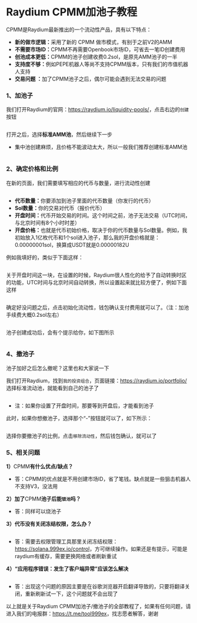 # Raydium CPMM加池子教程

CPMM是Raydium最新推出的一个流动性产品，具有以下特点：

* **新的做市逻辑：**&#x91C7;用了新的 CPMM 做市模式，有别于之前V2的AMM
* **不需要市场ID：**&#x43;PMM不再需要Openbook市场ID，可省去一笔ID创建费用
* **创池成本更低：**&#x43;PMM的池子创建收费0.2sol，是原先AMM池子的一半
* **支持度不够：**&#x4F8B;如PEPE机器人等尚不支持CPMM版本，只有我们的市值机器人支持
* **交易问题 ：**&#x52A0;了CPMM池子之后，偶尔可能会遇到无法交易的问题

### 1、加池子

我们打开Raydium的官网：<https://raydium.io/liquidity-pools/>，点击右边的`创建`按钮

<figure><img src="/.gitbook/assets/readme-1.jpg" alt=""><figcaption></figcaption></figure>

打开之后，选择**标准AMM池**，然后继续下一步

* 集中池创建麻烦，且价格不能波动太大，所以一般我们推荐创建标准AMM池

<figure><img src="/.gitbook/assets/readme-2.jpg" alt=""><figcaption></figcaption></figure>

### 2、确定价格和比例

在新的页面，我们需要填写相应的代币与数量，进行流动性创建

<figure><img src="/.gitbook/assets/readme-3.jpg" alt=""><figcaption></figcaption></figure>

* **代币数量：**&#x4F60;要添加到池子里面的代币数量（你发行的代币）
* **Sol数量：**&#x4F60;的交易对代币（报价代币）
* **开盘时间：**&#x4EE3;币开始交易的时间。这个时间之前，池子无法交易（UTC时间，与北京时间有8个小时时差）
* **开盘价格：**&#x4E5F;就是代币初始价格，取决于你的代币数量与Sol数量。例如，我初始放入1亿枚代币和1个sol进入池子，那么我的开盘价格就是：0.00000001sol，换算成USDT就是0.00000182U

例如我填好的，类似于下面这样：

<figure><img src="/.gitbook/assets/readme-4.jpg" alt=""><figcaption></figcaption></figure>

关于开盘时间这一块，在设置的时候，Raydium很人性化的给予了自动转换时区的功能，UTC时间与北京时间自动转换，所以设置起来就比较方便了，例如下面这样

<figure><img src="/.gitbook/assets/readme-5.jpg" alt=""><figcaption></figcaption></figure>

确定好没问题之后，点击初始化流动性，钱包确认支付费用就可以了。（注：加池手续费大概0.2sol左右）

<figure><img src="/.gitbook/assets/readme-6.jpg" alt=""><figcaption></figcaption></figure>

池子创建成功后，会有个提示给你，如下图所示

<figure><img src="/.gitbook/assets/readme-7.jpg" alt=""><figcaption></figcaption></figure>

### 4、撤池子

池子加好之后怎么撤呢？这里也和大家说一下

我们打开Raydium，找到`我的投资组合`，页面链接：<https://raydium.io/portfolio/> 选择标准流动池，就能看到自己的池子了

<figure><img src="/.gitbook/assets/readme-8.jpg" alt=""><figcaption></figcaption></figure>

* 注：如果你设置了开盘时间，那要等到开盘后，才能看到池子

此时，如果你想撤池子，选择那个“-”按钮就可以了，如下所示：

<figure><img src="/.gitbook/assets/readme-9.jpg" alt=""><figcaption></figcaption></figure>

选择你要撤池子的比例，点击`移除流动性`，然后钱包确认，就可以了

### 5、相关问题

**1）**&#x43;PMM**有什么优点/缺点？**

* 答：CPMM的优点就是不用创建市场ID，省了笔钱。缺点就是一些狙击机器人不支持V3，没法用

**2）加了**CPMM**池子后能`锁池`吗？**

* 答：同样可以烧池子

**3）代币没有关闭冻结权限，怎么办？**

<figure><img src="https://1885923539-files.gitbook.io/~/files/v0/b/gitbook-x-prod.appspot.com/o/spaces%2FnmLBiMxr5iATgeZGW8in%2Fuploads%2FwBe30g7Vb7UHSnTXqtqj%2F%E5%BE%AE%E4%BF%A1%E6%88%AA%E5%9B%BE_20240528170459.png?alt=media&#x26;token=d2570cbb-cc7f-4d56-b625-bc16c48a5014" alt=""><figcaption></figcaption></figure>

* 答：需要去权限管理工具那里关闭冻结权限：<https://solana.999ex.io/control>，方可继续操作。如果还是有提示，可能是raydium有缓存，需要更换网络或者刷新重试

**4）“应用程序错误：发生了客户端异常”应该怎么解决**

<figure><img src="https://1885923539-files.gitbook.io/~/files/v0/b/gitbook-x-prod.appspot.com/o/spaces%2FnmLBiMxr5iATgeZGW8in%2Fuploads%2F4qFu0DrwwkUGePeN74qq%2F%E5%BE%AE%E4%BF%A1%E6%88%AA%E5%9B%BE_20241001101529.png?alt=media&#x26;token=d547b151-9262-4afd-9573-153c9ab7f47e" alt=""><figcaption></figcaption></figure>

* 答：出现这个问题的原因主要是在谷歌浏览器开启翻译导致的，只要将翻译关闭，重新刷新试一下，这个问题就不会出现了

以上就是关于Raydium CPMM加池子/撤池子的全部教程了，如果有任何问题，请进入我们的电报群：<https://t.me/tool999ex>，找志愿者解答，谢谢
